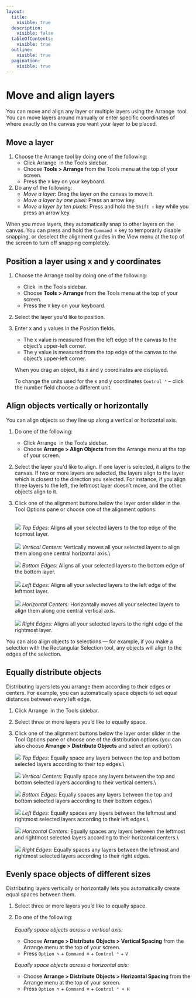 ```yaml
---
layout:
  title:
    visible: true
  description:
    visible: false
  tableOfContents:
    visible: true
  outline:
    visible: true
  pagination:
    visible: true
---
```


# Move and align layers

You can move and align any layer or multiple layers using the Arrange <img src="https://help.pixelmator.com/pixelmator-pro/3.5/assets/English/1590505056000.png" alt="" data-size="line"> tool. You can move layers around manually or enter specific coordinates of where exactly on the canvas you want your layer to be placed.

## Move a layer

1. Choose the Arrange tool by doing one of the following:
   * Click Arrange <img src="https://help.pixelmator.com/pixelmator-pro/3.5/assets/English/1590505056000.png" alt="" data-size="line"> in the Tools sidebar.
   * Choose **Tools > Arrange** from the Tools menu at the top of your screen.
   * Press the `V` key on your keyboard.
2. Do any of the following:&#x20;
   * _Move a layer:_ Drag the layer on the canvas to move it.
   * _Move a layer by one pixel:_ Press an arrow key.
   * _Move a layer by ten pixels:_ Press and hold the `Shift ⇧` key while you press an arrow key.

When you move layers, they automatically snap to other layers on the canvas. You can press and hold the `Command ⌘` key to temporarily disable snapping, or deselect the alignment guides in the View menu at the top of the screen to turn off snapping completely.

## Position a layer using x and y coordinates

1. Choose the Arrange tool by doing one of the following:
   * Click <img src="https://help.pixelmator.com/pixelmator-pro/3.5/assets/English/1590505056000.png" alt="" data-size="line"> in the Tools sidebar.
   * Choose **Tools > Arrange** from the Tools menu at the top of your screen.
   * Press the `V` key on your keyboard.
2. Select the layer you'd like to position.
3.  Enter x and y values in the Position fields. 

    * The x value is measured from the left edge of the canvas to the object’s upper-left corner. 
    * The y value is measured from the top edge of the canvas to the object’s upper-left corner.

    When you drag an object, its x and y coordinates are displayed.

    To change the units used for the x and y coordinates `Control ⌃` – click the number field choose a different unit.

## Align objects vertically or horizontally

You can align objects so they line up along a vertical or horizontal axis.

1. Do one of the following:
   * Click Arrange <img src="https://help.pixelmator.com/pixelmator-pro/3.5/assets/English/1590505056000.png" alt="" data-size="line"> in the Tools sidebar.
   * Choose **Arrange > Align Objects** from the Arrange menu at the top of your screen.
2. Select the layer you'd like to align. If one layer is selected, it aligns to the canvas. If two or more layers are selected, the layers align to the layer which is closest to the direction you selected. For instance, if you align three layers to the left, the leftmost layer doesn’t move, and the other objects align to it.
3.  Click one of the alignment buttons below the layer order slider in the Tool Options pane or choose one of the alignment options:

    \
    ![](https://help.pixelmator.com/pixelmator-pro/3.5/assets/English/1583159388000.png) _Top Edges:_ Aligns all your selected layers to the top edge of the topmost layer.\
    \
    ![](https://help.pixelmator.com/pixelmator-pro/3.5/assets/English/1583159471000.png) _Vertical Centers:_ Vertically moves all your selected layers to align them along one central horizontal axis.\


    ![](https://help.pixelmator.com/pixelmator-pro/3.5/assets/English/1583159494000.png) _Bottom Edges:_ Aligns all your selected layers to the bottom edge of the bottom layer.\
    \
    ![](https://help.pixelmator.com/pixelmator-pro/3.5/assets/English/1583159519000.png) _Left Edges:_ Aligns all your selected layers to the left edge of the leftmost layer.\
    \
    ![](https://help.pixelmator.com/pixelmator-pro/3.5/assets/English/1583159547000.png) _Horizontal Centers:_ Horizontally moves all your selected layers to align them along one central vertical axis.\
    \
    ![](https://help.pixelmator.com/pixelmator-pro/3.5/assets/English/1583159573000.png) _Right Edges:_ Aligns all your selected layers to the right edge of the rightmost layer.

You can also align objects to selections — for example, if you make a selection with the Rectangular Selection tool, any objects will align to the edges of the selection.

## Equally distribute objects

Distributing layers lets you arrange them according to their edges or centers. For example, you can automatically space objects to set equal distances between every left edge.

1. Click Arrange <img src="https://help.pixelmator.com/pixelmator-pro/3.5/assets/English/1590505056000.png" alt="" data-size="line"> in the Tools sidebar.
2. Select three or more layers you’d like to equally space.
3.  Click one of the alignment buttons below the layer order slider in the Tool Options pane or choose one of the distribution options (you can also choose **Arrange > Distribute Objects** and select an option):\


    ![](https://help.pixelmator.com/pixelmator-pro/3.5/assets/English/1583160132000.png) _Top Edges:_ Equally space any layers between the top and bottom selected layers according to their top edges.\


    ![](https://help.pixelmator.com/pixelmator-pro/3.5/assets/English/1583160159000.png) _Vertical Centers:_ Equally space any layers between the top and bottom selected layers according to their vertical centers.\


    ![](https://help.pixelmator.com/pixelmator-pro/3.5/assets/English/1583160185000.png) _Bottom Edges:_ Equally spaces any layers between the top and bottom selected layers according to their bottom edges.\


    ![](https://help.pixelmator.com/pixelmator-pro/3.5/assets/English/1583160206000.png) _Left Edges:_ Equally spaces any layers between the leftmost and rightmost selected layers according to their left edges.\


    ![](https://help.pixelmator.com/pixelmator-pro/3.5/assets/English/1583160230000.png) _Horizontal Centers:_ Equally spaces any layers between the leftmost and rightmost selected layers according to their horizontal centers.\


    ![](https://help.pixelmator.com/pixelmator-pro/3.5/assets/English/1583160253000.png) _Right Edges:_ Equally spaces any layers between the leftmost and rightmost selected layers according to their right edges.

## Evenly space objects of different sizes

Distributing layers vertically or horizontally lets you automatically create equal spaces between them.

1. Select three or more layers you’d like to equally space.
2.  Do one of the following:\
    \
    _Equally space objects across a vertical axis:_

    * Choose **Arrange > Distribute Objects > Vertical Spacing** from the Arrange menu at the top of your screen.
    * Press `Option ⌥` + `Command ⌘` + `Control ⌃` + `V`

    _Equally space objects across a horizontal axis:_

    * Choose **Arrange > Distribute Objects > Horizontal Spacing** from the Arrange menu at the top of your screen.
    * Press `Option ⌥` + `Command ⌘` + `Control ⌃ + H`
